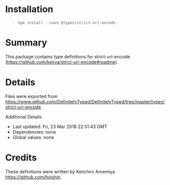 # Installation
> `npm install --save @types/strict-uri-encode`

# Summary
This package contains type definitions for strict-uri-encode (https://github.com/kevva/strict-uri-encode#readme).

# Details
Files were exported from https://www.github.com/DefinitelyTyped/DefinitelyTyped/tree/master/types/strict-uri-encode

Additional Details
 * Last updated: Fri, 23 Mar 2018 22:51:43 GMT
 * Dependencies: none
 * Global values: none

# Credits
These definitions were written by Keiichiro Amemiya <https://github.com/hoishin>.
